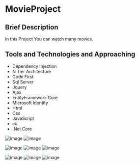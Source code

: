 # MovieProject
## Brief Description
In this Project You can watch many movies. 

## Tools and Technologies and Approaching
- Dependency Injection
- N Tier Architecture
- Code First
- Sql Server
- Jquery
- Ajax
- EntityFramework Core
- Microsoft Identity
- Html
- Css
- JavaScript
- c#
- .Net Core


![image](https://github.com/tugrulaydos/MovieProject/assets/62428662/4a915ce9-12f1-476d-8a54-8519e7a1e0da)
![image](https://github.com/tugrulaydos/MovieProject/assets/62428662/06d7e948-06e2-4a19-8005-813a0094e9a8)


![image](https://github.com/tugrulaydos/MovieProject/assets/62428662/0f6fc353-7019-4259-b9f6-017435fd3eed)
![image](https://github.com/tugrulaydos/MovieProject/assets/62428662/23de12c7-b4f1-4755-ab04-a454bae39488)
![image](https://github.com/tugrulaydos/MovieProject/assets/62428662/8219ab1c-db38-4dcd-9c49-db13b5066458)



![image](https://github.com/tugrulaydos/MovieProject/assets/62428662/a0e573d9-3fb5-4dd3-8e5a-8922a39e94b4)
![image](https://github.com/tugrulaydos/MovieProject/assets/62428662/cd0c3b4e-5204-48be-9517-92eaf2b1325b)
![image](https://github.com/tugrulaydos/MovieProject/assets/62428662/1ebc458c-aca0-4be7-99d7-775d93a6141d)


